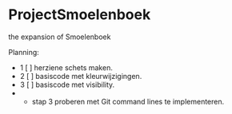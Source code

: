 # ProjectSmoelenboek
the expansion of Smoelenboek

Planning:
- 1 [ ] herziene schets maken.
- 2 [ ] basiscode met kleurwijzigingen.
- 3 [ ] basiscode met visibility.
- - stap 3 proberen met Git command lines te implementeren.
